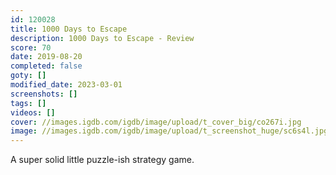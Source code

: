 ```yaml
---
id: 120028
title: 1000 Days to Escape
description: 1000 Days to Escape - Review
score: 70
date: 2019-08-20
completed: false
goty: []
modified_date: 2023-03-01
screenshots: []
tags: []
videos: []
cover: //images.igdb.com/igdb/image/upload/t_cover_big/co267i.jpg
image: //images.igdb.com/igdb/image/upload/t_screenshot_huge/sc6s4l.jpg
---
```

A super solid little puzzle-ish strategy game.